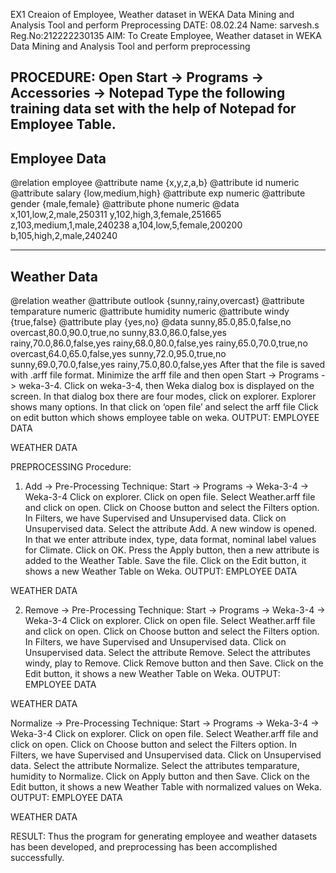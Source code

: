 EX1 Creaion of Employee, Weather dataset in WEKA Data Mining and Analysis Tool and perform Preprocessing
DATE: 08.02.24
Name: sarvesh.s
Reg.No:212222230135
AIM:
To Create Employee, Weather dataset in WEKA Data Mining and Analysis Tool and perform preprocessing

PROCEDURE:
Open Start -> Programs -> Accessories -> Notepad
Type the following training data set with the help of Notepad for Employee Table.
--------------
Employee Data
---------------
@relation employee
@attribute name {x,y,z,a,b}
@attribute id numeric
@attribute salary {low,medium,high}
@attribute exp numeric
@attribute gender {male,female}
@attribute phone numeric
@data
x,101,low,2,male,250311
y,102,high,3,female,251665
z,103,medium,1,male,240238
a,104,low,5,female,200200
b,105,high,2,male,240240

--------------
Weather Data
---------------
@relation weather
@attribute outlook {sunny,rainy,overcast}
@attribute temparature numeric
@attribute humidity numeric
@attribute windy {true,false}
@attribute play {yes,no}
@data
sunny,85.0,85.0,false,no
overcast,80.0,90.0,true,no
sunny,83.0,86.0,false,yes
rainy,70.0,86.0,false,yes
rainy,68.0,80.0,false,yes
rainy,65.0,70.0,true,no
overcast,64.0,65.0,false,yes
sunny,72.0,95.0,true,no
sunny,69.0,70.0,false,yes
rainy,75.0,80.0,false,yes
After that the file is saved with .arff file format.
Minimize the arff file and then open Start -> Programs -> weka-3-4.
Click on weka-3-4, then Weka dialog box is displayed on the screen.
In that dialog box there are four modes, click on explorer.
Explorer shows many options. In that click on ‘open file’ and select the arff file
Click on edit button which shows employee table on weka.
OUTPUT:
EMPLOYEE DATA


WEATHER DATA


PREPROCESSING
Procedure:
1) Add -> Pre-Processing Technique:
Start -> Programs -> Weka-3-4 -> Weka-3-4
Click on explorer.
Click on open file.
Select Weather.arff file and click on open.
Click on Choose button and select the Filters option.
In Filters, we have Supervised and Unsupervised data.
Click on Unsupervised data.
Select the attribute Add.
A new window is opened.
In that we enter attribute index, type, data format, nominal label values for Climate.
Click on OK.
Press the Apply button, then a new attribute is added to the Weather Table.
Save the file.
Click on the Edit button, it shows a new Weather Table on Weka.
OUTPUT:
EMPLOYEE DATA


WEATHER DATA


2) Remove -> Pre-Processing Technique:
Start -> Programs -> Weka-3-4 -> Weka-3-4
Click on explorer.
Click on open file.
Select Weather.arff file and click on open.
Click on Choose button and select the Filters option.
In Filters, we have Supervised and Unsupervised data.
Click on Unsupervised data.
Select the attribute Remove.
Select the attributes windy, play to Remove.
Click Remove button and then Save.
Click on the Edit button, it shows a new Weather Table on Weka.
OUTPUT:
EMPLOYEE DATA


WEATHER DATA


Normalize -> Pre-Processing Technique:
Start -> Programs -> Weka-3-4 -> Weka-3-4
Click on explorer.
Click on open file.
Select Weather.arff file and click on open.
Click on Choose button and select the Filters option.
In Filters, we have Supervised and Unsupervised data.
Click on Unsupervised data.
Select the attribute Normalize.
Select the attributes temparature, humidity to Normalize.
Click on Apply button and then Save.
Click on the Edit button, it shows a new Weather Table with normalized values on Weka.
OUTPUT:
EMPLOYEE DATA


WEATHER DATA


RESULT:
Thus the program for generating employee and weather datasets has been developed, and preprocessing has been accomplished successfully.
